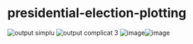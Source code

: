 # presidential-election-plotting
![output simplu](https://github.com/moonspaish/presidential-election-plotting/assets/69521713/33e310e9-ad56-47a5-bb0d-d5e397ec1961)
![output complicat 3](https://github.com/moonspaish/presidential-election-plotting/assets/69521713/a1b62029-3db1-4205-9c6d-d8e48620eeb4)
![image](https://github.com/moonspaish/presidential-election-plotting/assets/69521713/a0baf83a-a0b0-4448-9728-3be3b5cb7c05)![image](https://github.com/moonspaish/presidential-election-plotting/assets/69521713/141aae42-4400-4943-866d-6bda62c3c190)


